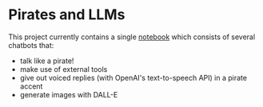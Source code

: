 # Pirates and LLMs
This project currently contains a single [notebook](pirates_and_llms.ipynb) which consists of several chatbots that:
- talk like a pirate!
- make use of external tools
- give out voiced replies (with OpenAI's text-to-speech API) in a pirate accent
- generate images with DALL-E
